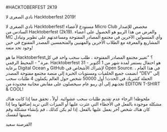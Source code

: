 #HACKTOBERFEST 2K19

نادي الصغرى لا Hacktoberfest 2019!

نادي الصغرى لا Hacktoberfest!
مستودع لأعضاء Micro Club مخصص للإصدار السادس من Hacktoberfest (2k19). والغرض من هذا الريبو هو الحصول على أعضاء MC وأي المتسولين الآخرين في مجتمع المصادر المفتوحة ومساعدتهم على تطوير وتبادل المشاريع والمعرفة مع الطلاب الآخرين والمهنيين والمتحمسين المصدر المفتوح في حين وجود تحد متعة!

ما هو Hacktoberfest؟
"تغيير مجتمع المصادر المفتوحة ، طلب سحب واحد في كل مرة." - المحيط الرقمي.
Hacktoberfest هو احتفال يستمر لمدة شهر من 1 أكتوبر - 31 برعاية Digital Ocean و GitHub لإشراك الأشخاص في Open Source. في هذا العام ، انضمت جميع الخلفيات ومستويات الخبرة إلى منصة مجتمع مفتوحة المصدر "DEV" إلى الحفلة كشريك في الحدث! أول 50000 شخص حول العالم يكملون 4 طلبات سحب تجذبهم إلى أي ريبو عام سيحصلون على مقابض مجانية محدودة من EDITON T-SHIRT & COOL!

ملحوظة!
الرجاء عدم تقديم طلبات سحب عشوائية. أولاً ، تحقق مما إذا كانت هناك مشكلة موجودة بالفعل في الأخطاء التي عثرت عليها أو الميزات التي تريد إضافتها وما إذا كان هناك شخص آخر يعمل عليها بالفعل. إذا لم يكن كذلك ، قم بإنشاء مشكلة وقم بتعيينها لنفسك

القرصنة سعيد!
